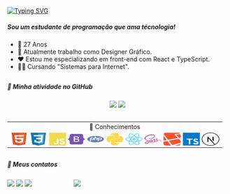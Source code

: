[![Typing SVG](https://readme-typing-svg.herokuapp.com/?lines=<HelloWorld+/>&size=64&height=100&width=1920&center=true&color=61D9FA)](https://git.io/typing-svg)

##### Sou um estudante de programação que ama técnologia!

- 🎂 27 Anos
- 💼 Atualmente trabalho como Designer Gráfico.
- ❤️ Estou me especializando em front-end com React e TypeScript.
- 👨‍🎓 Cursando "Sistemas para Internet".

<div>

##

##### 🤖 Minha atividade no GitHub
  
<div style="display: inline_block;" align="center">
  <img height="160em" src="https://github-readme-streak-stats.herokuapp.com/?user=heloriel&hide_border=true&theme=react" />
  <img height="161em" src="https://github-readme-stats.vercel.app/api/top-langs/?username=heloriel&layout=compact&langs_count=7&theme=react&border_radius=4&hide_border=true"/>
</div>
 
 ##
  
 ##### 
 
 <div align="center">
   <table>
     <tr>
       <td align="center">🧠 Conhecimentos</td>
     </tr>
     <tr>
       <td align="center">
         <img align="center" title="HTML5" alt="HTML" height="30" width="40" src="https://raw.githubusercontent.com/devicons/devicon/master/icons/html5/html5-original.svg">
         <img align="center"  title="CSS3" alt="CSS" height="30" width="40" src="https://raw.githubusercontent.com/devicons/devicon/master/icons/css3/css3-original.svg">
         <img align="center"  title="Javascript (Estudando)" alt="Js" height="30" width="40" src="https://raw.githubusercontent.com/devicons/devicon/master/icons/javascript/javascript-plain.svg">
         <img align="center" title="Bootstrap" alt="Bootstrap" height="30" width="40" src="https://raw.githubusercontent.com/devicons/devicon/master/icons/bootstrap/bootstrap-plain.svg">
         <img align="center" title="PHP" alt="PHP" height="30" width="40" src="https://raw.githubusercontent.com/devicons/devicon/master/icons/php/php-plain.svg">
         <img align="center" title="Python (Básico)" alt="Python" height="30" width="40" src="https://raw.githubusercontent.com/devicons/devicon/master/icons/python/python-plain.svg">     
        <img align="center" title="React (Básico)" alt="React" height="30" width="40" src="https://raw.githubusercontent.com/devicons/devicon/master/icons/react/react-original.svg">
       <img align="center" title="Sass" alt="Sass" height="30" width="40" src="https://raw.githubusercontent.com/devicons/devicon/master/icons/sass/sass-original.svg">
         <img align="center" title="Laravel 8 (Básico)" alt="Laravel 8" height="30" width="40" src="https://raw.githubusercontent.com/devicons/devicon/master/icons/laravel/laravel-plain.svg">
         <img align="center" title="TypeScript (Estudando)" alt="TypeScript" height="30" width="40" src="https://raw.githubusercontent.com/devicons/devicon/master/icons/typescript/typescript-plain.svg">
         <img align="center" title="NextJS (Estudando)" alt="NextJS" height="30" width="40" src="https://raw.githubusercontent.com/devicons/devicon/master/icons/nextjs/nextjs-line.svg">
       </td>
    </tr>
   </table>
  </div>
 
 ##
 
  ##### 💬 Meus contatos
  
  <div>
    <a href="https://www.linkedin.com/in/matheus-andrade-ba2b16226/" target="_blank"><img src="https://img.shields.io/badge/-LinkedIn-%230077B5?style=for-the-badge&logo=linkedin&logoColor=white" target="_blank"></a>
     <a href = "mailto:andradematheus.dev@gmail.com"><img src="https://img.shields.io/badge/-Gmail-%23333?style=for-the-badge&logo=gmail&logoColor=white" target="_blank"></a>
 <a href="https://discord.gg/BYZ8pET" target="_blank"><img src="https://img.shields.io/badge/Discord-7289DA?style=for-the-badge&logo=discord&logoColor=white" target="_blank"></a>
 <a href="https://codepen.io/heloriel" target="_blank"><svg xmlns="http://www.w3.org/2000/svg" xmlns:xlink="http://www.w3.org/1999/xlink" width="92" height="20"><img src="https://img.shields.io/badge/Codepen.io-282A31?style=for-the-badge&logo=Codepen&logoColor=white" target="_blank"></a>
  </div>
